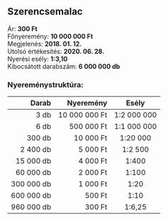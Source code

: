 ## Szerencsemalac

Ár: **300 Ft**<br/>
Főnyeremény: **10 000 000 Ft**<br/>
Megjelenés: **2018. 01. 12.**<br/>
Utolsó értékesítés: **2020. 06. 28.**<br/>
Nyerési esély: **1:3,10**<br/>
Kibocsátott darabszám: **6 000 000 db**<br/>

### Nyereménystruktúra:
Darab|Nyeremény|Esély
---:|---:|:---:
3 db|10 000 000 Ft|1:2 000 000
6 db|500 000 Ft|1:1 000 000
300 db|10 000 Ft|1:20 000
2 400 db|5 000 Ft|1:2 500
15 000 db|4 000 Ft|1:400
60 000 db|2 000 Ft|1:100
300 000 db|1 000 Ft|1:20
600 000 db|500 Ft|1:10
960 000 db|300 Ft|1:6,25
